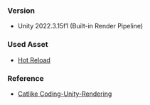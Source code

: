 ﻿### Version
* Unity 2022.3.15f1 (Built-in Render Pipeline)

### Used Asset
* [Hot Reload](https://assetstore.unity.com/packages/tools/utilities/hot-reload-edit-code-without-compiling-254358)

### Reference
* [Catlike Coding-Unity-Rendering](https://catlikecoding.com/unity/tutorials/rendering/)